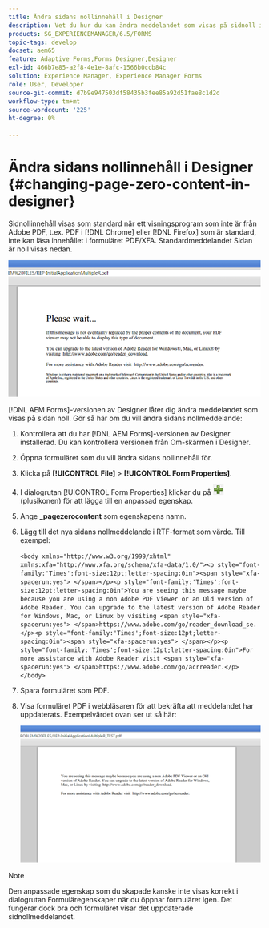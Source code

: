 ```yaml
---
title: Ändra sidans nollinnehåll i Designer
description: Vet du hur du kan ändra meddelandet som visas på sidnoll i en XFA-PDF när du visar det i ett visningsprogram som inte kommer från Adobe PDF?
products: SG_EXPERIENCEMANAGER/6.5/FORMS
topic-tags: develop
docset: aem65
feature: Adaptive Forms,Forms Designer,Designer
exl-id: 466b7e85-a2f8-4e1e-8afc-1566b0ccb84c
solution: Experience Manager, Experience Manager Forms
role: User, Developer
source-git-commit: d7b9e947503df58435b3fee85a92d51fae8c1d2d
workflow-type: tm+mt
source-wordcount: '225'
ht-degree: 0%

---
```


# Ändra sidans nollinnehåll i Designer {#changing-page-zero-content-in-designer}

Sidnollinnehåll visas som standard när ett visningsprogram som inte är från Adobe PDF, t.ex. PDF i [!DNL Chrome] eller [!DNL Firefox] som är standard, inte kan läsa innehållet i formuläret PDF/XFA. Standardmeddelandet Sidan är noll visas nedan.

![standardsida0meddelande](assets/defaultpage0message.png)

[!DNL AEM Forms]-versionen av Designer låter dig ändra meddelandet som visas på sidan noll. Gör så här om du vill ändra sidans nollmeddelande:

1. Kontrollera att du har [!DNL AEM Forms]-versionen av Designer installerad. Du kan kontrollera versionen från Om-skärmen i Designer.

1. Öppna formuläret som du vill ändra sidans nollinnehåll för.

1. Klicka på **[!UICONTROL File]** > **[!UICONTROL Form Properties]**.

1. I dialogrutan [!UICONTROL Form Properties] klickar du på ![ plus](assets/plus.png) (plusikonen) för att lägga till en anpassad egenskap.

1. Ange **_pagezerocontent** som egenskapens namn.
1. Lägg till det nya sidans nollmeddelande i RTF-format som värde. Till exempel:


   `<body xmlns="http://www.w3.org/1999/xhtml" xmlns:xfa="http://www.xfa.org/schema/xfa-data/1.0/"><p style="font-family:'Times';font-size:12pt;letter-spacing:0in"><span style="xfa-spacerun:yes"> </span></p><p style="font-family:'Times';font-size:12pt;letter-spacing:0in">You are seeing this message maybe because you are using a non Adobe PDF Viewer or an Old version of Adobe Reader. You can upgrade to the latest version of Adobe Reader for Windows, Mac, or Linux by visiting <span style="xfa-spacerun:yes"> </span>https://www.adobe.com/go/reader_download_se.</p><p style="font-family:'Times';font-size:12pt;letter-spacing:0in"><span style="xfa-spacerun:yes"> </span></p><p style="font-family:'Times';font-size:12pt;letter-spacing:0in">For more assistance with Adobe Reader visit <span style="xfa-spacerun:yes"> </span>https://www.adobe.com/go/acrreader.</p></body>`

1. Spara formuläret som PDF.

1. Visa formuläret PDF i webbläsaren för att bekräfta att meddelandet har uppdaterats. Exempelvärdet ovan ser ut så här:

   ![ändrat meddelande](assets/changedmessage.png)

>[!NOTE]
>
>Den anpassade egenskap som du skapade kanske inte visas korrekt i dialogrutan Formuläregenskaper när du öppnar formuläret igen. Det fungerar dock bra och formuläret visar det uppdaterade sidnollmeddelandet.
